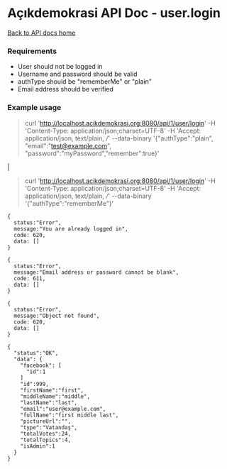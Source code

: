 # Açıkdemokrasi API Doc - user.login

[Back to API docs home](Home)

### Requirements
- User should not be logged in
- Username and password should be valid
- authType should be "rememberMe" or "plain"
- Email address should be verified

### Example usage

>    curl 'http://localhost.acikdemokrasi.org:8080/api/1/user/login' -H 'Content-Type: application/json;charset=UTF-8' -H 'Accept: application/json, text/plain, */*' --data-binary '{"authType":"plain", "email":"test@example.com", "password":"myPassword","remember":true}'

|

>    curl 'http://localhost.acikdemokrasi.org:8080/api/1/user/login' -H 'Content-Type: application/json;charset=UTF-8' -H 'Accept: application/json, text/plain, */*' --data-binary '{"authType":"rememberMe"}'

```
{
  status:"Error",
  message:"You are already logged in",
  code: 620,
  data: []
}
```
```
{
  status:"Error",
  message:"Email address or password cannot be blank",
  code: 611,
  data: []
}
```
```
{
  status:"Error",
  message:"Object not found",
  code: 620,
  data: []
}
```
```
{
  "status":"OK",
  "data": {
    "facebook": [
      "id":1
    ]
    "id":999,
    "firstName":"first",
    "middleName":"middle",
    "lastName":"last",
    "email":"user@example.com",
    "fullName":"first middle last",
    "pictureUrl":"",
    "type":"Vatandaş",
    "totalVotes":24,
    "totalTopics":4,
    "isAdmin":1
  }
}
```